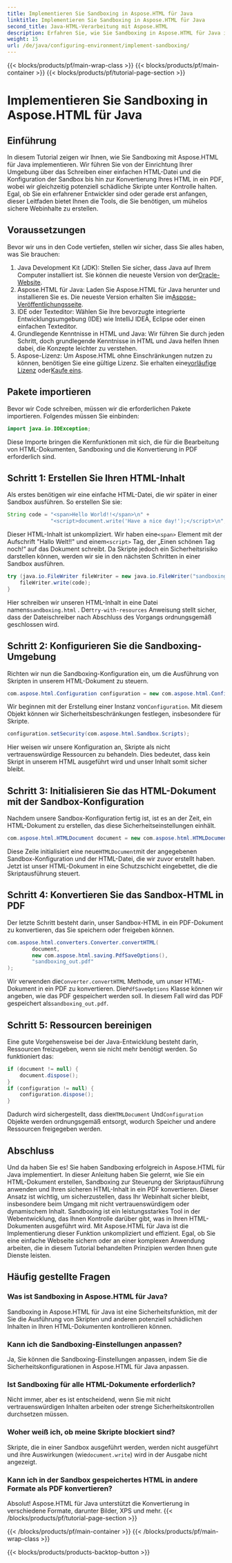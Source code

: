 ```yaml
---
title: Implementieren Sie Sandboxing in Aspose.HTML für Java
linktitle: Implementieren Sie Sandboxing in Aspose.HTML für Java
second_title: Java-HTML-Verarbeitung mit Aspose.HTML
description: Erfahren Sie, wie Sie Sandboxing in Aspose.HTML für Java implementieren, um die Skriptausführung in Ihren HTML-Dokumenten sicher zu steuern und in PDF zu konvertieren.
weight: 15
url: /de/java/configuring-environment/implement-sandboxing/
---
```


{{< blocks/products/pf/main-wrap-class >}}
{{< blocks/products/pf/main-container >}}
{{< blocks/products/pf/tutorial-page-section >}}

# Implementieren Sie Sandboxing in Aspose.HTML für Java

## Einführung
In diesem Tutorial zeigen wir Ihnen, wie Sie Sandboxing mit Aspose.HTML für Java implementieren. Wir führen Sie von der Einrichtung Ihrer Umgebung über das Schreiben einer einfachen HTML-Datei und die Konfiguration der Sandbox bis hin zur Konvertierung Ihres HTML in ein PDF, wobei wir gleichzeitig potenziell schädliche Skripte unter Kontrolle halten. Egal, ob Sie ein erfahrener Entwickler sind oder gerade erst anfangen, dieser Leitfaden bietet Ihnen die Tools, die Sie benötigen, um mühelos sichere Webinhalte zu erstellen.
## Voraussetzungen
Bevor wir uns in den Code vertiefen, stellen wir sicher, dass Sie alles haben, was Sie brauchen:
1.  Java Development Kit (JDK): Stellen Sie sicher, dass Java auf Ihrem Computer installiert ist. Sie können die neueste Version von der[Oracle-Website](https://www.oracle.com/java/technologies/javase-downloads.html).
2.  Aspose.HTML für Java: Laden Sie Aspose.HTML für Java herunter und installieren Sie es. Die neueste Version erhalten Sie im[Aspose-Veröffentlichungsseite](https://releases.aspose.com/html/java/).
3. IDE oder Texteditor: Wählen Sie Ihre bevorzugte integrierte Entwicklungsumgebung (IDE) wie IntelliJ IDEA, Eclipse oder einen einfachen Texteditor.
4. Grundlegende Kenntnisse in HTML und Java: Wir führen Sie durch jeden Schritt, doch grundlegende Kenntnisse in HTML und Java helfen Ihnen dabei, die Konzepte leichter zu verstehen.
5.  Aspose-Lizenz: Um Aspose.HTML ohne Einschränkungen nutzen zu können, benötigen Sie eine gültige Lizenz. Sie erhalten eine[vorläufige Lizenz](https://purchase.aspose.com/temporary-license/) oder[Kaufe eins](https://purchase.aspose.com/buy).

## Pakete importieren
Bevor wir Code schreiben, müssen wir die erforderlichen Pakete importieren. Folgendes müssen Sie einbinden:
```java
import java.io.IOException;
```
Diese Importe bringen die Kernfunktionen mit sich, die für die Bearbeitung von HTML-Dokumenten, Sandboxing und die Konvertierung in PDF erforderlich sind.

## Schritt 1: Erstellen Sie Ihren HTML-Inhalt
Als erstes benötigen wir eine einfache HTML-Datei, die wir später in einer Sandbox ausführen. So erstellen Sie sie:
```java
String code = "<span>Hello World!!</span>\n" +
              "<script>document.write('Have a nice day!');</script>\n";
```
 Dieser HTML-Inhalt ist unkompliziert. Wir haben eine`<span>` Element mit der Aufschrift "Hallo Welt!!" und einem`<script>` Tag, der „Einen schönen Tag noch!“ auf das Dokument schreibt. Da Skripte jedoch ein Sicherheitsrisiko darstellen können, werden wir sie in den nächsten Schritten in einer Sandbox ausführen.
```java
try (java.io.FileWriter fileWriter = new java.io.FileWriter("sandboxing.html")) {
    fileWriter.write(code);
}
```
Hier schreiben wir unseren HTML-Inhalt in eine Datei namens`sandboxing.html` . Der`try-with-resources` Anweisung stellt sicher, dass der Dateischreiber nach Abschluss des Vorgangs ordnungsgemäß geschlossen wird.
## Schritt 2: Konfigurieren Sie die Sandboxing-Umgebung
Richten wir nun die Sandboxing-Konfiguration ein, um die Ausführung von Skripten in unserem HTML-Dokument zu steuern.
```java
com.aspose.html.Configuration configuration = new com.aspose.html.Configuration();
```
 Wir beginnen mit der Erstellung einer Instanz von`Configuration`. Mit diesem Objekt können wir Sicherheitsbeschränkungen festlegen, insbesondere für Skripte.
```java
configuration.setSecurity(com.aspose.html.Sandbox.Scripts);
```
Hier weisen wir unsere Konfiguration an, Skripte als nicht vertrauenswürdige Ressourcen zu behandeln. Dies bedeutet, dass kein Skript in unserem HTML ausgeführt wird und unser Inhalt somit sicher bleibt.
## Schritt 3: Initialisieren Sie das HTML-Dokument mit der Sandbox-Konfiguration
Nachdem unsere Sandbox-Konfiguration fertig ist, ist es an der Zeit, ein HTML-Dokument zu erstellen, das diese Sicherheitseinstellungen einhält.
```java
com.aspose.html.HTMLDocument document = new com.aspose.html.HTMLDocument("sandboxing.html", configuration);
```
 Diese Zeile initialisiert eine neue`HTMLDocument`mit der angegebenen Sandbox-Konfiguration und der HTML-Datei, die wir zuvor erstellt haben. Jetzt ist unser HTML-Dokument in eine Schutzschicht eingebettet, die die Skriptausführung steuert.
## Schritt 4: Konvertieren Sie das Sandbox-HTML in PDF
Der letzte Schritt besteht darin, unser Sandbox-HTML in ein PDF-Dokument zu konvertieren, das Sie speichern oder freigeben können.
```java
com.aspose.html.converters.Converter.convertHTML(
        document,
        new com.aspose.html.saving.PdfSaveOptions(),
        "sandboxing_out.pdf"
);
```
 Wir verwenden die`Converter.convertHTML` Methode, um unser HTML-Dokument in ein PDF zu konvertieren. Die`PdfSaveOptions` Klasse können wir angeben, wie das PDF gespeichert werden soll. In diesem Fall wird das PDF gespeichert als`sandboxing_out.pdf`.
## Schritt 5: Ressourcen bereinigen
Eine gute Vorgehensweise bei der Java-Entwicklung besteht darin, Ressourcen freizugeben, wenn sie nicht mehr benötigt werden. So funktioniert das:
```java
if (document != null) {
    document.dispose();
}
if (configuration != null) {
    configuration.dispose();
}
```
 Dadurch wird sichergestellt, dass die`HTMLDocument` Und`Configuration` Objekte werden ordnungsgemäß entsorgt, wodurch Speicher und andere Ressourcen freigegeben werden.

## Abschluss
Und da haben Sie es! Sie haben Sandboxing erfolgreich in Aspose.HTML für Java implementiert. In dieser Anleitung haben Sie gelernt, wie Sie ein HTML-Dokument erstellen, Sandboxing zur Steuerung der Skriptausführung anwenden und Ihren sicheren HTML-Inhalt in ein PDF konvertieren. Dieser Ansatz ist wichtig, um sicherzustellen, dass Ihr Webinhalt sicher bleibt, insbesondere beim Umgang mit nicht vertrauenswürdigem oder dynamischem Inhalt.
Sandboxing ist ein leistungsstarkes Tool in der Webentwicklung, das Ihnen Kontrolle darüber gibt, was in Ihren HTML-Dokumenten ausgeführt wird. Mit Aspose.HTML für Java ist die Implementierung dieser Funktion unkompliziert und effizient. Egal, ob Sie eine einfache Webseite sichern oder an einer komplexen Anwendung arbeiten, die in diesem Tutorial behandelten Prinzipien werden Ihnen gute Dienste leisten.
## Häufig gestellte Fragen
### Was ist Sandboxing in Aspose.HTML für Java?
Sandboxing in Aspose.HTML für Java ist eine Sicherheitsfunktion, mit der Sie die Ausführung von Skripten und anderen potenziell schädlichen Inhalten in Ihren HTML-Dokumenten kontrollieren können.
### Kann ich die Sandboxing-Einstellungen anpassen?
Ja, Sie können die Sandboxing-Einstellungen anpassen, indem Sie die Sicherheitskonfigurationen in Aspose.HTML für Java anpassen.
### Ist Sandboxing für alle HTML-Dokumente erforderlich?
Nicht immer, aber es ist entscheidend, wenn Sie mit nicht vertrauenswürdigen Inhalten arbeiten oder strenge Sicherheitskontrollen durchsetzen müssen.
### Woher weiß ich, ob meine Skripte blockiert sind?
 Skripte, die in einer Sandbox ausgeführt werden, werden nicht ausgeführt und ihre Auswirkungen (wie`document.write`) wird in der Ausgabe nicht angezeigt.
### Kann ich in der Sandbox gespeichertes HTML in andere Formate als PDF konvertieren?
Absolut! Aspose.HTML für Java unterstützt die Konvertierung in verschiedene Formate, darunter Bilder, XPS und mehr.
{{< /blocks/products/pf/tutorial-page-section >}}

{{< /blocks/products/pf/main-container >}}
{{< /blocks/products/pf/main-wrap-class >}}

{{< blocks/products/products-backtop-button >}}
